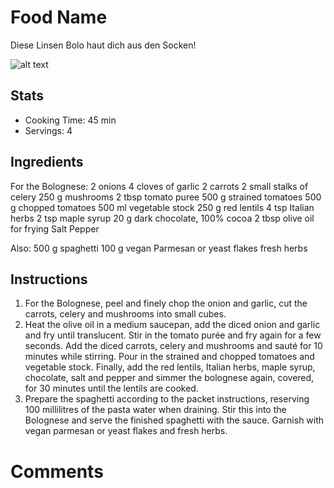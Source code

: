 # Food Name

Diese Linsen Bolo haut dich aus den Socken!

![alt text](https://assets.zuckerjagdwurst.com/1jfesrx3baaz8v4x4znb81kwatqm/2220/1402/55/true/center/R941+–+Vegane+Linsen-Bolognese-09.webp?animated=false)

## Stats
- Cooking Time: 45 min
- Servings: 4

## Ingredients
For the Bolognese:
2 onions
4 cloves of garlic
2 carrots
2 small stalks of celery
250 g mushrooms
2 tbsp tomato puree
500 g strained tomatoes
500 g chopped tomatoes
500 ml vegetable stock
250 g red lentils
4 tsp Italian herbs
2 tsp maple syrup
20 g dark chocolate, 100% cocoa
2 tbsp olive oil for frying
Salt
Pepper

Also:
500 g spaghetti
100 g vegan Parmesan or yeast flakes
fresh herbs

## Instructions
1. For the Bolognese, peel and finely chop the onion and garlic, cut the carrots, celery and mushrooms into small cubes.
2. Heat the olive oil in a medium saucepan, add the diced onion and garlic and fry until translucent. Stir in the tomato purée and fry again for a few seconds. Add the diced carrots, celery and mushrooms and sauté for 10 minutes while stirring. Pour in the strained and chopped tomatoes and vegetable stock. Finally, add the red lentils, Italian herbs, maple syrup, chocolate, salt and pepper and simmer the bolognese again, covered, for 30 minutes until the lentils are cooked.
3. Prepare the spaghetti according to the packet instructions, reserving 100 millilitres of the pasta water when draining. Stir this into the Bolognese and serve the finished spaghetti with the sauce. Garnish with vegan parmesan or yeast flakes and fresh herbs.

# Comments
